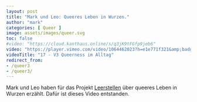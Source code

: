 ```yaml
---
layout: post
title: "Mark und Leo: Queeres Leben in Wurzen."
author: "mark"
categories: [ Queer ]
image: assets/images/queer.svg
toc: false
#video: "https://cloud.kanthaus.online/s/q3jK9tFGfp9jeb6"
video: "https://player.vimeo.com/video/1064462023?h=e1e771f321&amp;badge=0&amp;autopause=0&amp;player_id=0&amp;app_id=58479"
videoTitle: "17 - V3 Queerness im Alltag"
redirect_from:
- /queer3
- /queer3/
---
```


Mark und Leo haben für das Projekt [Leerstellen](https://leerstellen-lkl.de/cases/wurzen#group-41) über queeres Leben in Wurzen erzählt. Dafür ist dieses Video entstanden.
